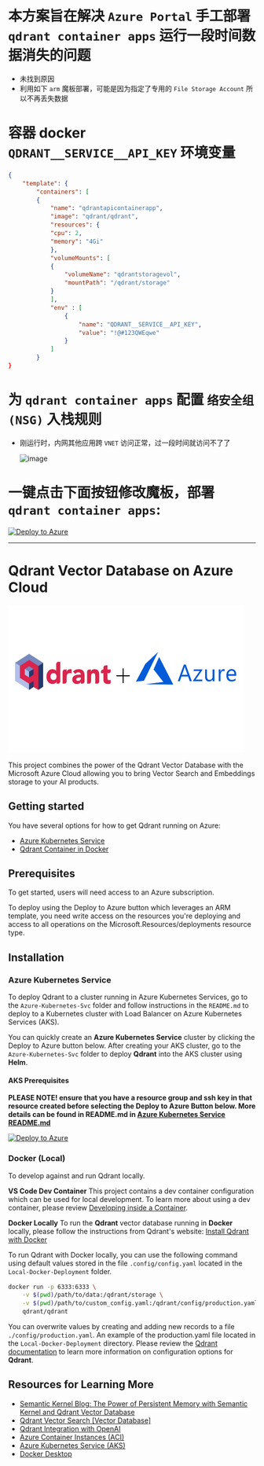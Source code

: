 # 本方案旨在解决 `Azure Portal` 手工部署 `qdrant container apps` 运行一段时间数据消失的问题
   - 未找到原因
   - 利用如下 `arm` 魔板部署，可能是因为指定了专用的 `File Storage Account` 所以不再丢失数据

# 容器 docker `QDRANT__SERVICE__API_KEY` 环境变量

```json
{
    "template": {
        "containers": [
        {
            "name": "qdrantapicontainerapp",
            "image": "qdrant/qdrant",
            "resources": {
            "cpu": 2,
            "memory": "4Gi"
            },
            "volumeMounts": [
            {
                "volumeName": "qdrantstoragevol",
                "mountPath": "/qdrant/storage"
            }
            ],
            "env" : [
                {
                    "name": "QDRANT__SERVICE__API_KEY",
                    "value": "!@#123QWEqwe"
                }
            ]
        }
}

```

# 为 `qdrant container apps` 配置 `络安全组(NSG)` 入栈规则
 - 刚运行时，内网其他应用跨 `VNET` 访问正常，过一段时间就访问不了了

   ![image](https://github.com/AwesomeYuer/qdrant-azure-arm-deployment/assets/1026479/14c86d54-7bd1-44fa-a61e-fb7c56d3ae47)

# 一键点击下面按钮修改魔板，部署 `qdrant container apps`:

[![Deploy to Azure](https://aka.ms/deploytoazurebutton)](https://portal.azure.com/#create/Microsoft.Template/uri/https%3A%2F%2Fraw.githubusercontent.com%2FAwesomeYuer%2Fqdrant-azure-arm-deployment%2Fmain%2FAzure-Container-Apps%2FARM-templates%2Fqdrant-aca-deploy.json)


-------------------------------------------------------

# Qdrant Vector Database on Azure Cloud

<img src="./img/qdrant-plus-azure.png" width="480" height="300" />

This project combines the power of the Qdrant Vector Database with the Microsoft Azure Cloud
allowing you to bring Vector Search and Embeddings storage to your AI products.

## Getting started

You have several options for how to get Qdrant running on Azure:

- [Azure Kubernetes Service](Azure-Kubernetes-Svc/README.md)
- [Qdrant Container in Docker](Local-Docker-Deployment/README.md)

## Prerequisites

To get started, users will need access to an Azure subscription.

To deploy using the Deploy to Azure button which leverages an ARM template, you need write access on the resources you're deploying and access to all operations on the Microsoft.Resources/deployments resource type.

## Installation

### Azure Kubernetes Service

To deploy Qdrant to a cluster running in Azure Kubernetes Services, go to the `Azure-Kubernetes-Svc` folder and follow instructions in the `README.md` to deploy to a Kubernetes cluster with Load Balancer on Azure Kubernetes Services (AKS).

You can quickly create an **Azure Kubernetes Service** cluster by clicking the Deploy to Azure button below. After creating your AKS cluster, go to the `Azure-Kubernetes-Svc` folder to deploy **Qdrant** into the AKS cluster using **Helm**.

#### AKS Prerequisites 
**PLEASE NOTE! ensure that you have a resource group and ssh key in that resource created before selecting the Deploy to Azure Button below. More details can be found in README.md in [Azure Kubernetes Service README.md](Azure-Kubernetes-Svc/README.md)**

[![Deploy to Azure](https://aka.ms/deploytoazurebutton)](https://portal.azure.com/#create/Microsoft.Template/uri/https%3A%2F%2Fraw.githubusercontent.com%2FAzure-Samples%2Fqdrant-azure%2Fmain%2FAzure-Kubernetes-Svc%2Faks-arm-deploy.json)

### Docker (Local)

To develop against and run Qdrant locally. 

**VS Code Dev Container**
This project contains a dev container configuration which can be used for local development. To learn more about using a dev container, please review [Developing inside a Container](https://code.visualstudio.com/docs/devcontainers/containers).

**Docker Locally**
To run the **Qdrant** vector database running in **Docker** locally, please follow the instructions from Qdrant's website:
[Install Qdrant with Docker](https://qdrant.tech/documentation/install/#with-docker)

To run Qdrant with Docker locally, you can use the following command using  default values stored in the file `.config/config.yaml` located in the `Local-Docker-Deployment` folder.

```bash
docker run -p 6333:6333 \
    -v $(pwd)/path/to/data:/qdrant/storage \
    -v $(pwd)/path/to/custom_config.yaml:/qdrant/config/production.yaml \
    qdrant/qdrant
```

You can overwrite values by creating and adding new records to a file `./config/production.yaml`. An example of the production.yaml file located in the `Local-Docker-Deployment` directory. Please review the [Qdrant documentation](https://qdrant.tech/documentation/install/#configuration) to learn more information on configuration options for **Qdrant**.

## Resources for Learning More

- [Semantic Kernel Blog: The Power of Persistent Memory with Semantic Kernel and Qdrant Vector Database](https://devblogs.microsoft.com/semantic-kernel/the-power-of-persistent-memory-with-semantic-kernel-and-qdrant-vector-database/)
- [Qdrant Vector Search [Vector Database]](https://qdrant.tech/)
- [Qdrant Integration with OpenAI](https://qdrant.tech/documentation/integrations/#openai)
- [Azure Container Instances (ACI)](https://learn.microsoft.com/azure/container-instances/)
- [Azure Kubernetes Service (AKS)](https://learn.microsoft.com/azure/aks/)
- [Docker Desktop](https://docs.docker.com/desktop/)
